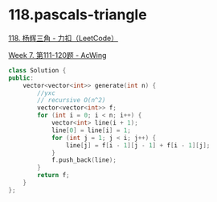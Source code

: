 # 118.pascals-triangle

[118. 杨辉三角 - 力扣（LeetCode）](https://leetcode.cn/problems/pascals-triangle/)

[Week 7. 第111-120题 - AcWing](https://www.acwing.com/video/1465/)

```cpp
class Solution {
public:
    vector<vector<int>> generate(int n) {
        //yxc
        // recursive O(n^2)
        vector<vector<int>> f;
        for (int i = 0; i < n; i++) {
            vector<int> line(i + 1);
            line[0] = line[i] = 1;
            for (int j = 1; j < i; j++) {
                line[j] = f[i - 1][j - 1] + f[i - 1][j];
            }
            f.push_back(line);
        }
        return f;
    }
};
```



